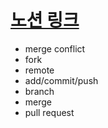 # [노션 링크](https://yoon6.notion.site/level1-basic-7bd5b4803fef4731b88645361cdb6061)
- merge conflict
- fork
- remote
- add/commit/push
- branch
- merge
- pull request

